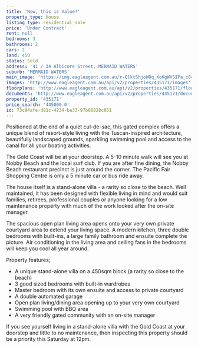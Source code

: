 ```yaml
---
title: 'Now, this is Value!'
property_type: House
listing_type: residential_sale
price: 'Under Contract'
rent: null
bedrooms: 3
bathrooms: 2
cars: 2
land: 450
status: Sold
address: '41 / 34 Albicore Street, MERMAID WATERS'
suburb: 'MERMAID WATERS'
main_image: 'https://img.eagleagent.com.au/r-QlktShjoW8q_XoKgWVSIPa_c8=/1280x854/smart/https://s3-us-west-2.amazonaws.com/eagleagent-orig/images/6821288/116779435-image-M.jpg'
images: 'http://www.eagleagent.com.au/api/v2/properties/435171/images'
floorplans: 'http://www.eagleagent.com.au/api/v2/properties/435171/floorplans'
documents: 'http://www.eagleagent.com.au/api/v2/properties/435171/documents'
property_id: '435171'
price_search: '445000.0'
id: 73c94afe-d81c-4234-ba33-97b08828c051
---
```

Positioned at the end of a quiet cul-de-sac, this gated complex offers a unique blend of resort-style living with the Tuscan-inspired architecture, beautifully landscaped grounds, sparkling swimming pool and access to the canal for all your boating activities.

The Gold Coast will be at your doorstep. A 5-10 minute walk will see you at Nobby Beach and the local surf club. If you are after fine dining, the Nobby Beach restaurant precinct is just around the corner. The Pacific Fair Shopping Centre is only a 5 minute car or bus ride away.

The house itself is a stand-alone villa - a rarity so close to the beach. Well maintained, it has been designed with flexible living in mind and would suit families, retirees, professional couples or anyone looking for a low maintenance property with much of the work looked after the on-site manager.

The spacious open plan living area opens onto your very own private courtyard area to extend your living space. A modern kitchen, three double bedrooms with built-ins, a large family bathroom and ensuite complete the picture. Air conditioning in the living area and ceiling fans in the bedrooms will keep you cool all year around.

Property features;
- A unique stand-alone villa on a 450sqm block (a rarity so close to the beach)
- 3 good sized bedrooms with built-in wardrobes
- Master bedroom with its own ensuite and access to private courtyard
- A double automated garage
- Open plan living/dining area opening up to your very own courtyard
- Swimming pool with BBQ area
- A very friendly gated community with an on-site manager

If you see yourself living in a stand-alone villa with the Gold Coast at your doorstep and little to no maintenance, then inspecting this property should be a priority this Saturday at 12pm.